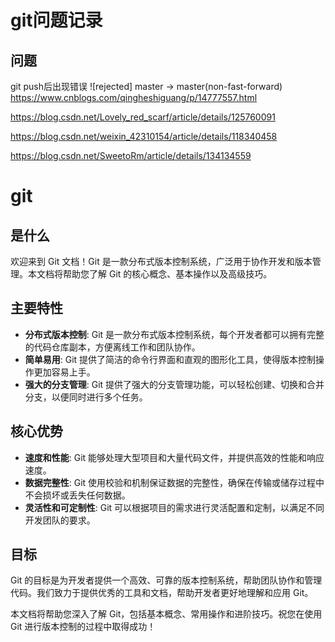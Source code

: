 # git问题记录
## 问题
git push后出现错误 ![rejected] master -> master(non-fast-forward)
https://www.cnblogs.com/qingheshiguang/p/14777557.html

https://blog.csdn.net/Lovely_red_scarf/article/details/125760091

https://blog.csdn.net/weixin_42310154/article/details/118340458

https://blog.csdn.net/SweetoRm/article/details/134134559



# git

## 是什么
欢迎来到 Git 文档！Git 是一款分布式版本控制系统，广泛用于协作开发和版本管理。本文档将帮助您了解 Git 的核心概念、基本操作以及高级技巧。

## 主要特性
- **分布式版本控制**: Git 是一款分布式版本控制系统，每个开发者都可以拥有完整的代码仓库副本，方便离线工作和团队协作。
- **简单易用**: Git 提供了简洁的命令行界面和直观的图形化工具，使得版本控制操作更加容易上手。
- **强大的分支管理**: Git 提供了强大的分支管理功能，可以轻松创建、切换和合并分支，以便同时进行多个任务。

## 核心优势
- **速度和性能**: Git 能够处理大型项目和大量代码文件，并提供高效的性能和响应速度。
- **数据完整性**: Git 使用校验和机制保证数据的完整性，确保在传输或储存过程中不会损坏或丢失任何数据。
- **灵活性和可定制性**: Git 可以根据项目的需求进行灵活配置和定制，以满足不同开发团队的要求。

## 目标
Git 的目标是为开发者提供一个高效、可靠的版本控制系统，帮助团队协作和管理代码。我们致力于提供优秀的工具和文档，帮助开发者更好地理解和应用 Git。

本文档将帮助您深入了解 Git，包括基本概念、常用操作和进阶技巧。祝您在使用 Git 进行版本控制的过程中取得成功！
